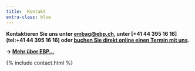 ```yaml
---
title:  Kontakt
extra-class: blue
---
```


**Kontaktieren Sie uns unter [embag@ebp.ch](mailto:embag@ebp.ch), unter [+41 44 395 16 16](tel:+41 44 395 16 16) oder [buchen Sie direkt online einen Termin mit uns](https://outlook.office365.com/owa/calendar/EMBAGCheck@ebpgroup.onmicrosoft.com/bookings/).**

**→ [Mehr über EBP...](https://www.ebp.global/ch-de)**

{% include contact.html %}

